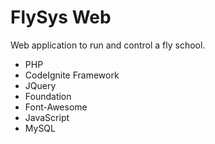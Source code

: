 # FlySys Web
Web application to run and control a fly school.
 - PHP
 - CodeIgnite Framework
 - JQuery
 - Foundation
 - Font-Awesome
 - JavaScript
 - MySQL
